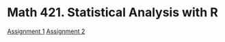 # Math 421. Statistical Analysis with R

[Assignment 1](Assignment1.html)
[Assignment 2](Assignment2.html)